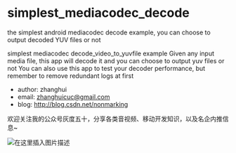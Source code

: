 # simplest_mediacodec_decode
the simplest android mediacodec decode example, you can choose to output decoded YUV files or not 

simplest mediacodec decode_video_to_yuvfile example
Given any input media file, this app will decode it and you can choose to output yuv files or not
You can also use this app to test your decoder performance, but remember to remove redundant logs at first

 * author: zhanghui
 * email: zhanghuicuc@gmail.com
 * blog: http://blog.csdn.net/nonmarking


欢迎关注我的公众号灰度五十，分享各类音视频、移动开发知识，以及名企内推信息~

![在这里插入图片描述](https://img-blog.csdnimg.cn/20181222184847599.jpg)
